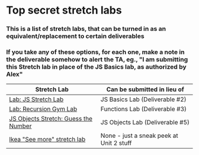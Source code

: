 # Top secret stretch labs

### This is a list of stretch labs, that can be turned in as an equivalent/replacement to certain deliverables
### If you take any of these options, for each one, make a note in the deliverable somehow to alert the TA, eg., "I am submitting this Stretch lab in place of the JS Basics lab, as authorized by Alex"

| Stretch Lab      | Can be submitted in lieu of |
| ---------------- | ----------- |
| <a href="../w01/d2/labs/stretch/js-stretch-lab.md">Lab: JS Stretch Lab</a>      | JS Basics Lab (Deliverable #2)       |
| <a href="https://www.evernote.com/shard/s411/sh/e1a9c4af-cadd-5bae-69f3-67513cca7656/93f68895b07916e8b95b44f0c13251d6">Lab: Recursion Gym Lab</a> | Functions Lab (Deliverable #3) |
| <a href="../w02/d2/objects-guess-the-number-stretch-lab.md">JS Objects Stretch: Guess the Number</a>| JS Objects Lab (Deliverable #5)|
|<a href="https://www.evernote.com/shard/s411/sh/e956466a-9a24-efcf-add7-2b890b03f613/d3996a77dfeb8388d3f5882da70f3332">Ikea "See more" stretch lab</a>| None - just a sneak peek at Unit 2 stuff|
